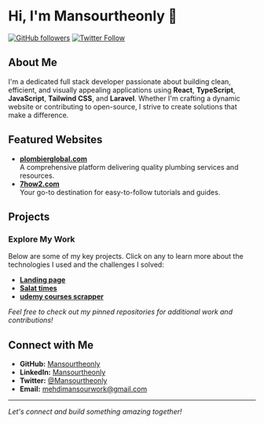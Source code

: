 # Hi, I'm Mansourtheonly 👋

[![GitHub followers](https://img.shields.io/github/followers/Mansourtheonly?label=Followers&style=social)](https://github.com/Mansourtheonly)
[![Twitter Follow](https://img.shields.io/twitter/follow/Mansourtheonly?style=social)](https://twitter.com/Mansourtheonly)

## About Me

I'm a dedicated full stack developer passionate about building clean, efficient, and visually appealing applications using **React**, **TypeScript**, **JavaScript**, **Tailwind CSS**, and **Laravel**. Whether I'm crafting a dynamic website or contributing to open-source, I strive to create solutions that make a difference.

## Featured Websites

- **[plombierglobal.com](https://plombierglobal.com)**  
  A comprehensive platform delivering quality plumbing services and resources.
- **[7how2.com](https://7how2.com)**  
  Your go-to destination for easy-to-follow tutorials and guides.

## Projects

### Explore My Work
Below are some of my key projects. Click on any to learn more about the technologies I used and the challenges I solved:

- **[Landing page](https://github.com/Mansourtheonly/landing-page)**  
- **[Salat times](https://github.com/Mansourtheonly/my-prayer)**  
- **[udemy courses scrapper](https://github.com/Mansourtheonly/UdemyCourseScraper)**  

*Feel free to check out my pinned repositories for additional work and contributions!*

## Connect with Me

- **GitHub:** [Mansourtheonly](https://github.com/Mansourtheonly/landing-page)
- **LinkedIn:** [Mansourtheonly](https://www.linkedin.com/in/mansourtheonly)  
- **Twitter:** [@Mansourtheonly](https://twitter.com/Mansourtheonly)
- **Email:** [mehdimansourwork@gmail.com](mailto:mehdimansourwork@gmail.com)  

---

*Let's connect and build something amazing together!*
